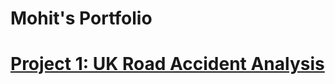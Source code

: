 # Mohit's Portfolio
# [Project 1: UK Road Accident Analysis](https://github.com/Mohit2497/UK-Road-Accident-Analysis)
